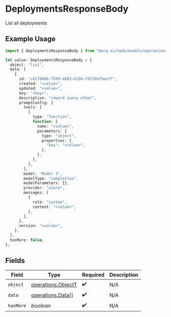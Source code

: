 # DeploymentsResponseBody

List all deployments

## Example Usage

```typescript
import { DeploymentsResponseBody } from "@orq-ai/node/models/operations";

let value: DeploymentsResponseBody = {
  object: "list",
  data: [
    {
      id: "c6176886-f589-4693-b156-f9710bf5ee7f",
      created: "<value>",
      updated: "<value>",
      key: "<key>",
      description: "reword sunny other",
      promptConfig: {
        tools: [
          {
            type: "function",
            function: {
              name: "<value>",
              parameters: {
                type: "object",
                properties: {
                  "key": "<value>",
                },
              },
            },
          },
        ],
        model: "Model 3",
        modelType: "completion",
        modelParameters: {},
        provider: "azure",
        messages: [
          {
            role: "system",
            content: "<value>",
          },
        ],
      },
      version: "<value>",
    },
  ],
  hasMore: false,
};
```

## Fields

| Field                                                    | Type                                                     | Required                                                 | Description                                              |
| -------------------------------------------------------- | -------------------------------------------------------- | -------------------------------------------------------- | -------------------------------------------------------- |
| `object`                                                 | [operations.ObjectT](../../models/operations/objectt.md) | :heavy_check_mark:                                       | N/A                                                      |
| `data`                                                   | [operations.Data](../../models/operations/data.md)[]     | :heavy_check_mark:                                       | N/A                                                      |
| `hasMore`                                                | *boolean*                                                | :heavy_check_mark:                                       | N/A                                                      |